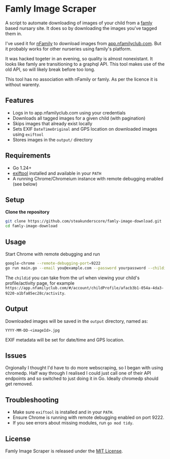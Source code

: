 # Famly Image Scraper

A script to automate downloading of images of your child from a [famly](https://www.famly.co/) based nursary site. It does so by downloading the images you've tagged them in.

I've used it for [nFamily](https://nfamilyclub.com) to download images from [app.nfamilyclub.com](https://app.nfamilyclub.com/). But it probably works for other nurseries using family's platform.

It was hacked togeter in an evening, so quality is almost nonexistant. It looks like famly are transitioning to a graphql API. This tool makes use of the old API, so will likely break before too long.

This tool has no association with nFamily or famly. As per the licence it is without warenty.

## Features

- Logs in to app.nfamilyclub.com using your credentials
- Downloads all tagged images for a given child (with pagination)
- Skips images that already exist locally
- Sets EXIF `DateTimeOriginal` and GPS location on downloaded images using `exiftool`
- Stores images in the `output/` directory

## Requirements

- Go 1.24+
- [exiftool](https://exiftool.org/) installed and available in your `PATH`
- A running Chrome/Chromeium instance with remote debugging enabled (see below)

## Setup

**Clone the repository**

```sh
git clone https://github.com/steakunderscore/famly-image-download.git
cd famly-image-download
```

## Usage

Start Chrome with remote debugging and run

```sh
google-chrome --remote-debugging-port=9222
go run main.go --email you@example.com --password yourpassword --childid <child-id> --latitude <lat> --longitude <lon>
```

The `childid` you can take from the url when viewing your child's profile/activity page, for example `https://app.nfamilyclub.com/#/account/childProfile/afacb3b1-054a-4da3-9220-a1bfa85ec28c/activity`.


## Output

Downloaded images will be saved in the `output` directory, named as:

```
YYYY-MM-DD-<imageId>.jpg
```

EXIF metadata will be set for date/time and GPS location.

## Issues

Orgionally I thought I'd have to do more webscraping, so I began with using chromedp. Half way through I realised I could just call one of their API endpoints and so switched to just doing it in Go. Ideally chromedp should get removed.

## Troubleshooting

 * Make sure `exiftool` is installed and in your `PATH`.
 * Ensure Chrome is running with remote debugging enabled on port 9222.
 * If you see errors about missing modules, run `go mod tidy`.

## License

Famly Image Scraper is released under the [MIT License](LICENSE).
